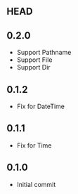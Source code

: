 ## HEAD

## 0.2.0

* Support Pathname
* Support File
* Support Dir

## 0.1.2

* Fix for DateTime

## 0.1.1

* Fix for Time

## 0.1.0

* Initial commit
